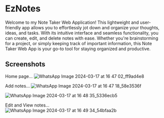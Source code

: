 
# EzNotes

Welcome to my Note Taker Web Application! This lightweight and user-friendly app allows you to effortlessly jot down and organize your thoughts, ideas, and tasks. With its intuitive interface and seamless functionality, you can create, edit, and delete notes with ease. Whether you're brainstorming for a project, or simply keeping track of important information, this Note Taker Web App is your go-to tool for staying organized and productive. 


## Screenshots

Home page...
![WhatsApp Image 2024-03-17 at 16 47 02_ff9ad4e8](https://github.com/0-Yash-0/EzNotes/assets/116195951/8c1fcbfa-b376-4152-bba3-1c7d6a494ec7)


Add notes...
![WhatsApp Image 2024-03-17 at 16 47 18_58e3536f](https://github.com/0-Yash-0/EzNotes/assets/116195951/9e62ef4a-ab01-4689-ad72-9ebc73f3db50)


![WhatsApp Image 2024-03-17 at 16 48 35_5336ecb5](https://github.com/0-Yash-0/EzNotes/assets/116195951/b57e3107-db1e-4e52-ac3b-c40593b62b2e)


Edit and View notes...
![WhatsApp Image 2024-03-17 at 16 49 34_54bfaa2b](https://github.com/0-Yash-0/EzNotes/assets/116195951/5e594995-ee84-4f9e-9b05-6a8e83ce8646)






